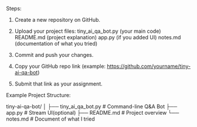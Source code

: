 
Steps:

1. Create a new repository on GitHub.
2. Upload your project files:
tiny_ai_qa_bot.py (your main code)
README.md (project explanation)
app.py (if you added UI)
notes.md (documentation of what you tried)

3. Commit and push your changes.
4. Copy your GitHub repo link (example: https://github.com/yourname/tiny-ai-qa-bot)
5. Submit that link as your assignment.

Example Project Structure:

tiny-ai-qa-bot/
│
├── tiny_ai_qa_bot.py # Command-line Q&A Bot
├── app.py # Stream UI(optional)
├── README.md # Project overview
└── notes.md # Document of what I tried
